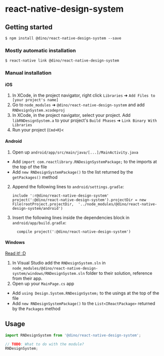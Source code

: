 
# react-native-design-system

## Getting started

`$ npm install @dino/react-native-design-system --save`

### Mostly automatic installation

`$ react-native link @dino/react-native-design-system`

### Manual installation


#### iOS

1. In XCode, in the project navigator, right click `Libraries` ➜ `Add Files to [your project's name]`
2. Go to `node_modules` ➜ `@dino/react-native-design-system` and add `RNDesignSystem.xcodeproj`
3. In XCode, in the project navigator, select your project. Add `libRNDesignSystem.a` to your project's `Build Phases` ➜ `Link Binary With Libraries`
4. Run your project (`Cmd+R`)<

#### Android

1. Open up `android/app/src/main/java/[...]/MainActivity.java`
  - Add `import com.reactlibrary.RNDesignSystemPackage;` to the imports at the top of the file
  - Add `new RNDesignSystemPackage()` to the list returned by the `getPackages()` method
2. Append the following lines to `android/settings.gradle`:
  	```
  	include ':r@dino/react-native-design-system'
  	project(':@dino/react-native-design-system').projectDir = new File(rootProject.projectDir, 	'../node_modules/@dino/react-native-design-system/android')
  	```
3. Insert the following lines inside the dependencies block in `android/app/build.gradle`:
  	```
      compile project(':@dino/react-native-design-system')
  	```

#### Windows
[Read it! :D](https://github.com/ReactWindows/react-native)

1. In Visual Studio add the `RNDesignSystem.sln` in `node_modules/@dino/react-native-design-system/windows/RNDesignSystem.sln` folder to their solution, reference from their app.
2. Open up your `MainPage.cs` app
  - Add `using Design.System.RNDesignSystem;` to the usings at the top of the file
  - Add `new RNDesignSystemPackage()` to the `List<IReactPackage>` returned by the `Packages` method


## Usage
```javascript
import RNDesignSystem from '@dino/react-native-design-system';

// TODO: What to do with the module?
RNDesignSystem;
```
  

